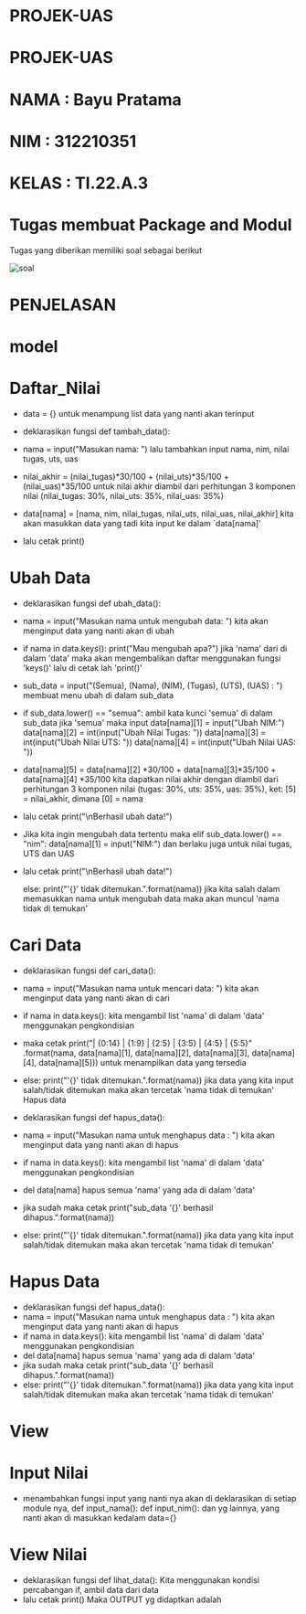 # PROJEK-UAS
# PROJEK-UAS

# NAMA : Bayu Pratama

# NIM : 312210351

# KELAS : TI.22.A.3

# Tugas membuat Package and Modul

Tugas yang diberikan memiliki soal sebagai berikut

![soal](https://user-images.githubusercontent.com/115516730/210776639-0ae445a9-a010-4fe7-b623-43abe885cd4f.png)

# PENJELASAN

# model

# Daftar_Nilai

+	data = {} untuk menampung list data yang nanti akan terinput

+ deklarasikan fungsi def tambah_data():

+	nama = input("Masukan nama: ") lalu tambahkan input nama, nim, nilai tugas, uts, uas

+	nilai_akhir = (nilai_tugas)*30/100 + (nilai_uts)*35/100 + (nilai_uas)*35/100  untuk nilai akhir diambil dari perhitungan 3 komponen nilai (nilai_tugas: 30%, nilai_uts: 35%, nilai_uas: 35%)

+	data[nama] = [nama, nim, nilai_tugas, nilai_uts, nilai_uas, nilai_akhir] kita akan masukkan data yang tadi kita input ke dalam `data[nama]'
+	lalu cetak print()

# Ubah Data

+	deklarasikan fungsi def ubah_data():

+	nama = input("Masukan nama untuk mengubah data: ") kita akan menginput data yang nanti akan di ubah

+	if nama in data.keys(): print("Mau mengubah apa?") jika 'nama' dari di dalam 'data' maka akan mengembalikan daftar menggunakan fungsi 'keys()' lalu di cetak lah 'print()'

+	sub_data = input("(Semua), (Nama), (NIM), (Tugas), (UTS), (UAS) : ") membuat menu ubah di dalam sub_data

+	if sub_data.lower() == "semua": ambil kata kunci 'semua' di dalam sub_data jika 'semua' maka input data[nama][1] = input("Ubah NIM:") data[nama][2] = int(input("Ubah 
Nilai Tugas: ")) data[nama][3] = int(input("Ubah Nilai UTS: ")) data[nama][4] = int(input("Ubah Nilai UAS: "))

+	data[nama][5] = data[nama][2] *30/100 + data[nama][3]*35/100 + data[nama][4] *35/100  kita dapatkan nilai akhir dengan diambil dari perhitungan 3 komponen nilai (tugas: 30%, uts: 35%, uas: 35%), ket: [5] = nilai_akhir, dimana [0] = nama

+	lalu cetak print("\nBerhasil ubah data!")

+ Jika kita ingin mengubah data tertentu maka elif sub_data.lower() == "nim": data[nama][1] = input("NIM:") dan berlaku juga untuk nilai tugas, UTS dan UAS

+	lalu cetak print("\nBerhasil ubah data!")

	else: print("'{}' tidak ditemukan.".format(nama)) jika kita salah dalam memasukkan nama untuk mengubah data maka akan muncul 'nama tidak di temukan'

# Cari Data

+	deklarasikan fungsi def cari_data():

+	nama = input("Masukan nama untuk mencari data: ") kita akan menginput data yang nanti akan di cari

+	if nama in data.keys(): kita mengambil list 'nama' di dalam 'data' menggunakan pengkondisian
+	maka cetak print("| {0:14} | {1:9} | {2:5} | {3:5} | {4:5} | {5:5}" .format(nama, data[nama][1], data[nama][2], data[nama][3], data[nama][4], data[nama][5])) untuk menampilkan data yang tersedia
+	else: print("'{}' tidak ditemukan.".format(nama)) jika data yang kita input salah/tidak ditemukan maka akan tercetak 'nama tidak di temukan'
Hapus data
+	deklarasikan fungsi def hapus_data():
+	nama = input("Masukan nama untuk menghapus data : ") kita akan menginput data yang nanti akan di hapus
+	if nama in data.keys(): kita mengambil list 'nama' di dalam 'data' menggunakan pengkondisian
+	del data[nama] hapus semua 'nama' yang ada di dalam 'data'
+	jika sudah maka cetak print("sub_data '{}' berhasil dihapus.".format(nama))
+	else: print("'{}' tidak ditemukan.".format(nama)) jika data yang kita input salah/tidak ditemukan maka akan tercetak 'nama tidak di temukan'

# Hapus Data

+	deklarasikan fungsi def hapus_data():
+	nama = input("Masukan nama untuk menghapus data : ") kita akan menginput data yang nanti akan di hapus
+	if nama in data.keys(): kita mengambil list 'nama' di dalam 'data' menggunakan pengkondisian
+	del data[nama] hapus semua 'nama' yang ada di dalam 'data'
+	jika sudah maka cetak print("sub_data '{}' berhasil dihapus.".format(nama))
+	else: print("'{}' tidak ditemukan.".format(nama)) jika data yang kita input salah/tidak ditemukan maka akan tercetak 'nama tidak di temukan'
# View
# Input Nilai
+ menambahkan fungsi input yang nanti nya akan di deklarasikan di setiap module nya, def input_nama(): def input_nim(): dan yg lainnya, yang nanti akan di masukkan kedalam data={}
# View Nilai
+ deklarasikan fungsi def lihat_data(): Kita menggunakan kondisi percabangan if, ambil data dari data
+ lalu cetak print()
Maka OUTPUT yg didaptkan adalah
